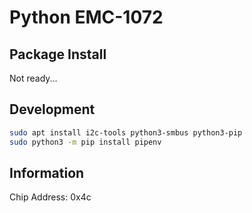 # Python EMC-1072

## Package Install

Not ready...

## Development

```bash
sudo apt install i2c-tools python3-smbus python3-pip
sudo python3 -m pip install pipenv
```

## Information

Chip Address: 0x4c
